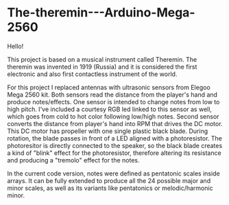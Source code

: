 # The-theremin---Arduino-Mega-2560

Hello!

This project is based on a musical instrument called Theremin.
The theremin was invented in 1919 (Russia) and it is considered the first electronic and also first contactless instrument of the world.

For this project I replaced antennas with ultrasonic sensors from Elegoo Mega 2560 kit.
Both sensors read the distance from the player's hand and produce notes/effects.
One sensor is intended to change notes from low to high pitch. 
I've included a courtesy RGB led linked to this sensor as well, which goes from cold to hot color following low/high notes.
Second sensor converts the distance from player's hand into RPM that drives the DC motor.
This DC motor has propeller with one single plastic black blade. 
During rotation, the blade passes in front of a LED aligned with a photoresistor. 
The photoresitor is directly connected to the speaker, 
so the black blade creates a kind of "blink" effect for the photoresistor, 
therefore altering its resistance and producing a "tremolo" effect for the notes.

In the current code version, notes were defined as pentatonic scales inside arrays.
It can be fully extended to produce all the 24 possible major and minor scales, as well as its variants like pentatonics or melodic/harmonic minor.
